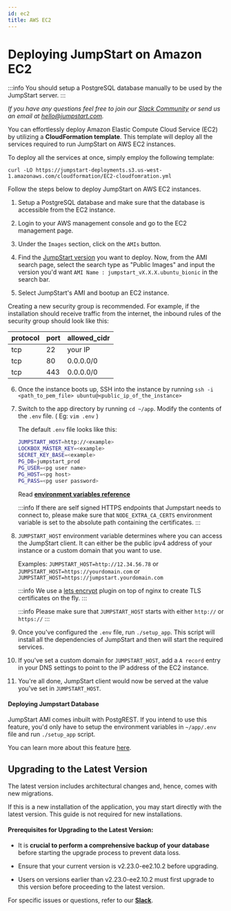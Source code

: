 ```yaml
---
id: ec2
title: AWS EC2
---
```


# Deploying JumpStart on Amazon EC2

:::info
You should setup a PostgreSQL database manually to be used by the JumpStart server.
:::

*If you have any questions feel free to join our [Slack Community](https://jumpstart.com/slack) or send us an email at hello@jumpstart.com.*

You can effortlessly deploy Amazon Elastic Compute Cloud Service (EC2) by utilizing a **CloudFormation template**. This template will deploy all the services required to run JumpStart on AWS EC2 instances. 

To deploy all the services at once, simply employ the following template:
```
curl -LO https://jumpstart-deployments.s3.us-west-1.amazonaws.com/cloudformation/EC2-cloudfomration.yml
```

Follow the steps below to deploy JumpStart on AWS EC2 instances.

1. Setup a PostgreSQL database and make sure that the database is accessible from the EC2 instance.

2. Login to your AWS management console and go to the EC2 management page.

3. Under the `Images` section, click on the `AMIs` button.

4. Find the [JumpStart version](https://github.com/digitranslab/jumpstart/releases) you want to deploy. Now, from the AMI search page, select the search type as "Public Images" and input the version you'd want `AMI Name : jumpstart_vX.X.X.ubuntu_bionic` in the search bar.

5. Select JumpStart's AMI and bootup an EC2 instance.

  Creating a new security group is recommended. For example, if the installation should receive traffic from the internet, the inbound rules of the security group should look like this:

   protocol| port     | allowed_cidr|
   ----| -----------  | ----------- |
   tcp | 22           | your IP |
   tcp | 80           | 0.0.0.0/0 |
   tcp | 443          | 0.0.0.0/0   |


6. Once the instance boots up, SSH into the instance by running `ssh -i <path_to_pem_file> ubuntu@<public_ip_of_the_instance>`

7. Switch to the app directory by running `cd ~/app`. Modify the contents of the `.env` file. ( Eg: `vim .env` )

   The default `.env` file looks like this:
   ```bash
   JUMPSTART_HOST=http://<example>
   LOCKBOX_MASTER_KEY=<example>
   SECRET_KEY_BASE=<example>
   PG_DB=jumpstart_prod
   PG_USER=<pg user name>
   PG_HOST=<pg host>
   PG_PASS=<pg user password>
   ```
   Read **[environment variables reference](/docs/setup/env-vars)**

   :::info
   If there are self signed HTTPS endpoints that Jumpstart needs to connect to, please make sure that `NODE_EXTRA_CA_CERTS` environment variable is set to the absolute path containing the certificates.
   :::

8. `JUMPSTART_HOST` environment variable determines where you can access the JumpStart client. It can either be the public ipv4 address of your instance or a custom domain that you want to use.

   Examples:
   `JUMPSTART_HOST=http://12.34.56.78` or
   `JUMPSTART_HOST=https://yourdomain.com` or
   `JUMPSTART_HOST=https://jumpstart.yourdomain.com`

   :::info
   We use a [lets encrypt](https://letsencrypt.org/) plugin on top of nginx to create TLS certificates on the fly.
   :::

   :::info
   Please make sure that `JUMPSTART_HOST` starts with either `http://` or `https://`
   :::

9. Once you've configured the `.env` file, run `./setup_app`. This script will install all the dependencies of JumpStart and then will start the required services.

10. If you've set a custom domain for `JUMPSTART_HOST`, add a `A record` entry in your DNS settings to point to the IP address of the EC2 instance.

12. You're all done, JumpStart client would now be served at the value you've set in `JUMPSTART_HOST`.

#### Deploying Jumpstart Database

JumpStart AMI comes inbuilt with PostgREST. If you intend to use this feature, you'd only have to setup the environment variables in `~/app/.env` file and run `./setup_app` script.

You can learn more about this feature [here](/docs/jumpstart-database).

## Upgrading to the Latest Version

The latest version includes architectural changes and, hence, comes with new migrations.

If this is a new installation of the application, you may start directly with the latest version. This guide is not required for new installations.

#### Prerequisites for Upgrading to the Latest Version:

- It is **crucial to perform a comprehensive backup of your database** before starting the upgrade process to prevent data loss.

- Ensure that your current version is v2.23.0-ee2.10.2 before upgrading. 

- Users on versions earlier than v2.23.0-ee2.10.2 must first upgrade to this version before proceeding to the latest version.

For specific issues or questions, refer to our **[Slack](https://jumpstart.slack.com/join/shared_invite/zt-25438diev-mJ6LIZpJevG0LXCEcL0NhQ#)**.






